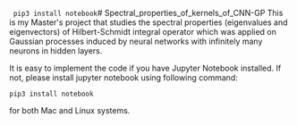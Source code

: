 `
pip3 install notebook`# Spectral_properties_of_kernels_of_CNN-GP
This is my Master's project that studies the spectral properties (eigenvalues and eigenvectors) of Hilbert-Schmidt integral operator 
which was applied on Gaussian processes induced by neural networks with infinitely many neurons in hidden layers.

It is easy to implement the code if you have Jupyter Notebook installed. If not, please install jupyter notebook using following command:
```
pip3 install notebook
```
for both Mac and Linux systems.

